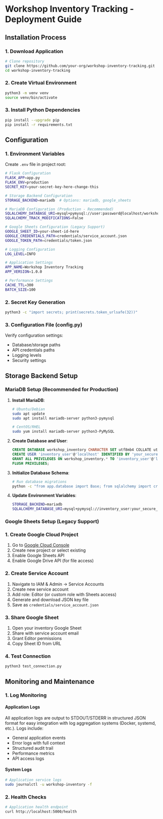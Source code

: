 # Workshop Inventory Tracking - Deployment Guide

## Installation Process

### 1. Download Application

```bash
# Clone repository
git clone https://github.com/your-org/workshop-inventory-tracking.git
cd workshop-inventory-tracking
```

### 2. Create Virtual Environment
```bash
python3 -m venv venv
source venv/bin/activate
```

### 3. Install Python Dependencies
```bash
pip install --upgrade pip
pip install -r requirements.txt
```

## Configuration

### 1. Environment Variables
Create `.env` file in project root:
```bash
# Flask Configuration
FLASK_APP=app.py
FLASK_ENV=production
SECRET_KEY=your-secret-key-here-change-this

# Storage Backend Configuration
STORAGE_BACKEND=mariadb  # Options: mariadb, google_sheets

# MariaDB Configuration (Production - Recommended)
SQLALCHEMY_DATABASE_URI=mysql+pymysql://user:password@localhost/workshop_inventory
SQLALCHEMY_TRACK_MODIFICATIONS=False

# Google Sheets Configuration (Legacy Support)
GOOGLE_SHEET_ID=your-sheet-id-here
GOOGLE_CREDENTIALS_PATH=credentials/service_account.json
GOOGLE_TOKEN_PATH=credentials/token.json

# Logging Configuration
LOG_LEVEL=INFO

# Application Settings
APP_NAME=Workshop Inventory Tracking
APP_VERSION=1.0.0

# Performance Settings
CACHE_TTL=300
BATCH_SIZE=100
```

### 2. Secret Key Generation
```bash
python3 -c "import secrets; print(secrets.token_urlsafe(32))"
```

### 3. Configuration File (config.py)
Verify configuration settings:
- Database/storage paths
- API credentials paths
- Logging levels
- Security settings

## Storage Backend Setup

### MariaDB Setup (Recommended for Production)

1. **Install MariaDB**:
   ```bash
   # Ubuntu/Debian
   sudo apt update
   sudo apt install mariadb-server python3-pymysql
   
   # CentOS/RHEL
   sudo yum install mariadb-server python3-PyMySQL
   ```

2. **Create Database and User**:
   ```sql
   CREATE DATABASE workshop_inventory CHARACTER SET utf8mb4 COLLATE utf8mb4_unicode_ci;
   CREATE USER 'inventory_user'@'localhost' IDENTIFIED BY 'your_secure_password';
   GRANT ALL PRIVILEGES ON workshop_inventory.* TO 'inventory_user'@'localhost';
   FLUSH PRIVILEGES;
   ```

3. **Initialize Database Schema**:
   ```bash
   # Run database migrations
   python -c "from app.database import Base; from sqlalchemy import create_engine; engine = create_engine('mysql+pymysql://user:password@localhost/workshop_inventory'); Base.metadata.create_all(engine)"
   ```

4. **Update Environment Variables**:
   ```bash
   STORAGE_BACKEND=mariadb
   SQLALCHEMY_DATABASE_URI=mysql+pymysql://inventory_user:your_secure_password@localhost/workshop_inventory
   ```

### Google Sheets Setup (Legacy Support)

### 1. Create Google Cloud Project
1. Go to [Google Cloud Console](https://console.cloud.google.com)
2. Create new project or select existing
3. Enable Google Sheets API
4. Enable Google Drive API (for file access)

### 2. Create Service Account
1. Navigate to IAM & Admin → Service Accounts
2. Create new service account
3. Add role: Editor (or custom role with Sheets access)
4. Generate and download JSON key file
5. Save as `credentials/service_account.json`

### 3. Share Google Sheet
1. Open your inventory Google Sheet
2. Share with service account email
3. Grant Editor permissions
4. Copy Sheet ID from URL

### 4. Test Connection
```bash
python3 test_connection.py
```

## Monitoring and Maintenance

### 1. Log Monitoring

#### Application Logs
All application logs are output to STDOUT/STDERR in structured JSON format for easy integration with log aggregation systems (Docker, systemd, etc.). Logs include:
- General application events
- Error logs with full context
- Structured audit trail
- Performance metrics
- API access logs

#### System Logs
```bash
# Application service logs
sudo journalctl -u workshop-inventory -f
```

### 2. Health Checks
```bash
# Application health endpoint
curl http://localhost:5000/health
```
